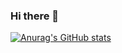 ### Hi there 👋

[![Anurag's GitHub stats](https://github-readme-stats.vercel.app/api?username=ryxtor&count_private=true&show_icons=true&theme=midnight-purple)](https://github.com/ryxtor)
<!--
**ryxtor/ryxtor** is a ✨ _special_ ✨ repository because its `README.md` (this file) appears on your GitHub profile.

Here are some ideas to get you started:

- 🔭 I’m currently working on ...
- 🌱 I’m currently learning ...
- 👯 I’m looking to collaborate on ...
- 🤔 I’m looking for help with ...
- 💬 Ask me about ...
- 📫 How to reach me: ...
- 😄 Pronouns: ...
- ⚡ Fun fact: ...
-->
